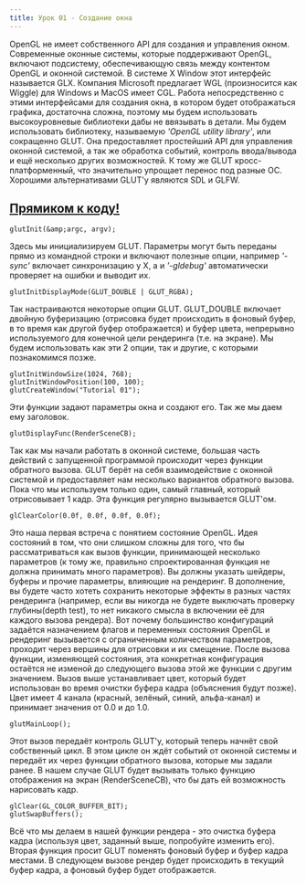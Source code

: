 ```yaml
---
title: Урок 01 - Создание окна
---
```


OpenGL не имеет собственного API для создания и управления окном. Современные оконные системы, которые поддерживают OpenGL, включают подсистему, обеспечивающую связь между контентом OpenGL и оконной системой. В системе X Window этот интерфейс называется GLX. Компания Microsoft предлагает WGL (произносится как Wiggle) для Windows и MacOS имеет CGL. Работа непосредственно с этими интерфейсами для создания окна, в котором будет отображаться графика, достаточна сложна, поэтому мы будем использовать высокоуровневые библиотеки дабы не ввязывать в детали. Мы будем использовать библиотеку, называемую *'OpenGL utility library'*, или сокращенно GLUT. Она предоставляет простейший API для управления оконной системой, а так же обработка событий, контроль ввода/вывода и ещё несколько других возможностей. К тому же GLUT кросс-платформенный, что значительно упрощает перенос под разные ОС. Хорошими альтернативами GLUT'y являются SDL и GLFW.

## [Прямиком к коду!](https://github.com/triplepointfive/ogldev/tree/master/tutorial01)

    glutInit(&amp;argc, argv);

Здесь мы инициализируем GLUT. Параметры могут быть переданы прямо из командной строки и включают полезные опции, например *'-sync'* включает синхронизацию у X, а  и *'-gldebug'* автоматически проверяет на ошибки и выводит их.

    glutInitDisplayMode(GLUT_DOUBLE | GLUT_RGBA);

Так настраиваются некоторые опции GLUT. GLUT_DOUBLE включает двойную буферизацию (отрисовка будет происходить в фоновый буфер, в то время как другой буфер отображается) и буфер цвета, непрерывно используемого для конечной цели рендеринга (т.е. на экране). Мы будем использовать как эти 2 опции, так и другие, с которыми познакомимся позже.

    glutInitWindowSize(1024, 768);
    glutInitWindowPosition(100, 100);
    glutCreateWindow("Tutorial 01");

Эти функции задают параметры окна и создают его. Так же мы даем ему заголовок.

    glutDisplayFunc(RenderSceneCB);

Так как мы начали работать в оконной системе, большая часть действий с запущенной программой происходит через функции обратного вызова. GLUT берёт на себя взаимодействие с оконной системой и предоставляет нам несколько вариантов обратного вызова. Пока что мы используем только один, самый главный, который отрисовывает 1 кадр. Эта функция регулярно вызывается GLUT'ом.

    glClearColor(0.0f, 0.0f, 0.0f, 0.0f);

Это наша первая встреча с понятием состояние OpenGL. Идея состояний в том, что они слишком сложны для того, что бы рассматриваться как вызов функции, принимающей несколько параметров (к тому же, правильно спроектированная функция не должна принимать много параметров). Вы должны указать шейдеры, буферы и прочие параметры, влияющие на рендеринг. В дополнение, вы будете часто хотеть сохранить некоторые эффекты в разных частях рендеринга (например, если вы никогда не будете выключать проверку глубины(depth test), то нет никакого смысла в включении её для каждого вызова рендера). Вот почему большинство конфигураций задаётся назначением флагов и переменных состояния OpenGL и рендеринг вызывается с ограниченным количеством параметров, проходит через вершины для отрисовки и их смещение. После вызова функции, изменяющей состояния, эта конкретная конфигурация остаётся не изменой до следующего вызова этой же функции с другим значением. Вызов выше устанавливает цвет, который будет использован во время очистки
буфера кадра (объяснения будут позже). Цвет имеет 4 канала (красный, зелёный, синий, альфа-канал) и принимает значения от 0.0 и до 1.0.

    glutMainLoop();

Этот вызов передаёт контроль GLUT'у, который теперь начнёт свой собственный цикл. В этом цикле он ждёт событий от оконной системы и передаёт их через функции обратного вызова, которые мы задали ранее. В нашем случае GLUT будет вызывать только функцию отображения на экран (RenderSceneCB), что бы дать ей возможность нарисовать кадр.

    glClear(GL_COLOR_BUFFER_BIT);
    glutSwapBuffers();

Всё что мы делаем в нашей функции рендера - это очистка буфера кадра (используя цвет, заданный выше, попробуйте изменить его). Вторая функция просит GLUT поменять фоновый буфер и буфер кадра местами. В следующем вызове рендер будет происходить в текущий буфер кадра, а фоновый буфер будет отображается.
